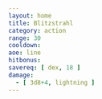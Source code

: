 ```yaml
---
layout: home
title: Blitzstrahl
category: action
range: 30
cooldown:
aoe: line
hitbonus:
savereq: [ dex, 18 ]
damage:
  - [ 3d8+4, lightning ]
---
```


